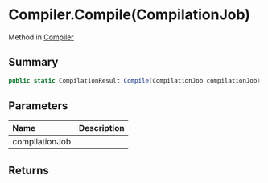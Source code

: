 # Compiler.Compile(CompilationJob)

Method in [Compiler](/api/csharp/yarn.compiler.compiler.md)

## Summary



```csharp
public static CompilationResult Compile(CompilationJob compilationJob)
```

## Parameters

|Name|Description|
|:---|:---|
|compilationJob||

## Returns



